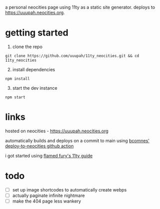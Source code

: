 a personal neocities page using 11ty as a static site generator. deploys to https://uuupah.neocities.org.

# getting started

1. clone the repo

`git clone https://github.com/uuupah/11ty_neocities.git && cd 11ty_neocities`

2. install dependencies

`npm install`

3. start the dev instance 

`npm start`

# links

hosted on neocities - https://uuupah.neocities.org

automatically builds and deploys on a commit to main using [bcomnes' deploy-to-neocities github action](https://github.com/bcomnes/deploy-to-neocities)

i got started using [flamed fury's 11ty guide](https://flamedfury.com/guides/11ty-homepage-neocities/)

# todo
- [ ] set up image shortcodes to automatically create webps 
- [ ] actually paginate infinite nightmare
- [ ] make the 404 page less wankery
